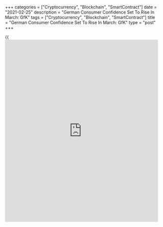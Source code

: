 +++
categories = ["Cryptocurrency", "Blockchain", "SmartContract"]
date = "2021-02-25"
description = "German Consumer Confidence Set To Rise In March: GfK"
tags = ["Cryptocurrency", "Blockchain", "SmartContract"]
title = "German Consumer Confidence Set To Rise In March: GfK"
type = "post"
+++

{{<iframe id="large-banner" src="https://www.bounty.group/#slide=17.0" width="100%" height="600" scrolling="no" style="border: 0px solid rgb(216, 221, 230); border-radius: 3px;">}}

German consumer confidence is set to improve in March, survey results
from the market research group GfK showed on Thursday.

The forward-looking consumer sentiment index rose more-than-expected to
-12.9 in March from revised -15.5 in the previous month. The expected
level was -14.3.

"Consumers are recovering somewhat from the shock that hit them after
the hard lockdown in mid-December," Rolf Bürkl, GfK consumer expert,
said.

"The recent drop in the number of infections and the vaccination
campaigns that have started are fueling hopes that the measures will be
relaxed soon," Bürkl added.

Economic and income expectations and the propensity to buy showed
increases in February after the lockdown-induced slump at the beginning
of the year. Moreover, a fall in propensity to save also contributed to
the improvement in consumer confidence.

The economic expectations came in at 8.0, up from 1.3 in January. After
four consecutive declines, the income expectations index rose to 6.5 in
February from -2.9 in the previous month.

At the same time, the propensity to buy climbed to 7.4 from 0 a month
ago, the survey showed.

For comments and feedback [contact](https://www.playgroundfx.com/contact/): editorial@rtt[news](https://www.letsplayfx.com/blog/forex-news-website/).com

[Economic News][1]

 **What parts of the world are seeing the best (and worst) economic
performances lately? Click[here][2] to check out our [Econ Scorecard][2]
and find out! See up-to-the-moment [ranking](https://www.playgroundfx.com/blog/crypto-exchange-ranking/)s for the best and worst
performers in [GDP][3], [unemployment rate][4], [inflation][5] and much
more.**

   1. www.rtt[news](https://www.letsplayfx.com/blog/forex-news-website/).com/Content/EconomicNews.aspx
   2. www.rtt[news](https://www.letsplayfx.com/blog/forex-news-website/).com/economic-scorecard/world-rank/unemployment-rate/highest-performance.aspx
   3. www.rtt[news](https://www.letsplayfx.com/blog/forex-news-website/).com/economic-scorecard/world-rank/GDP/highest-performance.aspx
   4. www.rtt[news](https://www.letsplayfx.com/blog/forex-news-website/).com/economic-scorecard/world-rank/unemployment-rate/lowest-performance.aspx
   5. www.rtt[news](https://www.letsplayfx.com/blog/forex-news-website/).com/economic-scorecard/world-rank/CPI/highest-performance.aspx